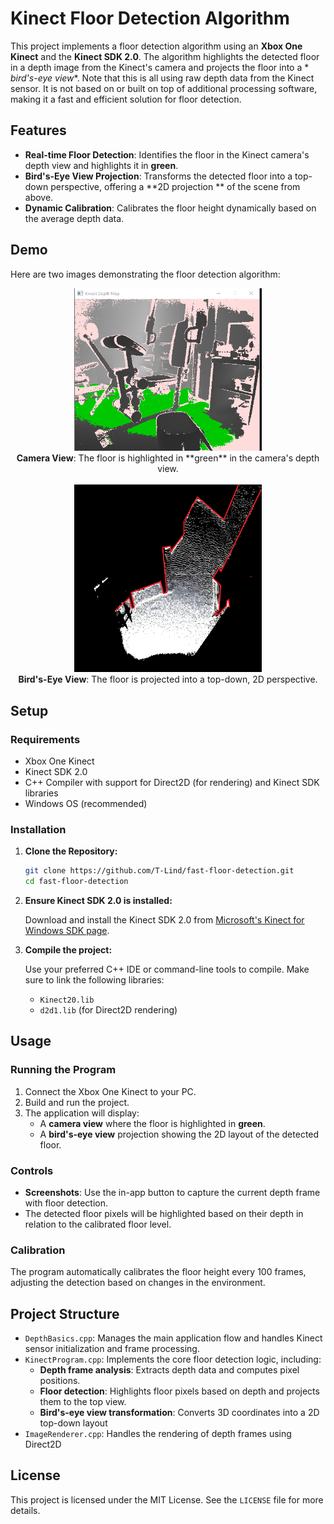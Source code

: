 # Kinect Floor Detection Algorithm

This project implements a floor detection algorithm using an **Xbox One Kinect** and the **Kinect SDK 2.0**. The
algorithm highlights the detected floor in a depth image from the Kinect's camera and projects the floor into a *
*bird's-eye view**. Note that this is all using raw depth data from the Kinect sensor. It is not based on or built on
top of additional processing software, making it a fast and efficient solution for floor detection.

## Features

- **Real-time Floor Detection**: Identifies the floor in the Kinect camera's depth view and highlights it in **green**.
- **Bird's-Eye View Projection**: Transforms the detected floor into a top-down perspective, offering a **2D projection
  ** of the scene from above.
- **Dynamic Calibration**: Calibrates the floor height dynamically based on the average depth data.

## Demo

Here are two images demonstrating the floor detection algorithm:



   <div align="center">
     <img src="assets/kinect_floor_camera.png" alt="Camera View" width="300px">
<br>
<strong>Camera View</strong>: The floor is highlighted in **green** in the camera's depth view.
   </div>


<br>
   <div align="center">
     <img src="assets/kinect_floor_be_outlined.png" alt="Bird's-Eye View" width="300px">
 <br>
<strong>Bird's-Eye View</strong>: The floor is projected into a top-down, 2D perspective.
   </div>


## Setup

### Requirements

- Xbox One Kinect
- Kinect SDK 2.0
- C++ Compiler with support for Direct2D (for rendering) and Kinect SDK libraries
- Windows OS (recommended)

### Installation

1. **Clone the Repository:**

   ```bash
   git clone https://github.com/T-Lind/fast-floor-detection.git
   cd fast-floor-detection
   ```

2. **Ensure Kinect SDK 2.0 is installed:**

   Download and install the Kinect SDK 2.0
   from [Microsoft's Kinect for Windows SDK page](https://www.microsoft.com/en-us/download/details.aspx?id=44561).

3. **Compile the project:**

   Use your preferred C++ IDE or command-line tools to compile. Make sure to link the following libraries:
    - `Kinect20.lib`
    - `d2d1.lib` (for Direct2D rendering)

## Usage

### Running the Program

1. Connect the Xbox One Kinect to your PC.
2. Build and run the project.
3. The application will display:
    - A **camera view** where the floor is highlighted in **green**.
    - A **bird's-eye view** projection showing the 2D layout of the detected floor.

### Controls

- **Screenshots**: Use the in-app button to capture the current depth frame with floor detection.
- The detected floor pixels will be highlighted based on their depth in relation to the calibrated floor level.

### Calibration

The program automatically calibrates the floor height every 100 frames, adjusting the detection based on changes in the
environment.

## Project Structure

- `DepthBasics.cpp`: Manages the main application flow and handles Kinect sensor initialization and frame processing.
- `KinectProgram.cpp`: Implements the core floor detection logic, including:
    - **Depth frame analysis**: Extracts depth data and computes pixel positions.
    - **Floor detection**: Highlights floor pixels based on depth and projects them to the top view.
    - **Bird's-eye view transformation**: Converts 3D coordinates into a 2D top-down layout
- `ImageRenderer.cpp`: Handles the rendering of depth frames using Direct2D

## License

This project is licensed under the MIT License. See the `LICENSE` file for more details.
